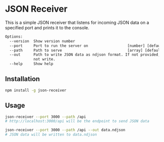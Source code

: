 # JSON Receiver

This is a simple JSON receiver that listens for incoming JSON data on a specified port and prints it to the console.

```txt
Options:
  --version  Show version number                                       [boolean]
  --port     Port to run the server on                  [number] [default: 3000]
  --path     Path to serve                              [array] [default: ["/"]]
  --out      Path to write JSON data as ndjson format. If not provided, it will
             not write.                                                 [string]
  --help     Show help                                                 [boolean]
```

## Installation

```sh
npm install -g json-receiver
```

## Usage

```sh
json-receiver --port 3000 --path /api
# http://localhost:3000/api will be the endpoint to send JSON data

json-receiver --port 3000 --path /api --out data.ndjson
# JSON data will be written to data.ndjson
```
